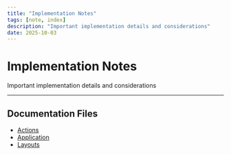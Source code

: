 ```yaml
---
title: "Implementation Notes"
tags: [note, index]
description: "Important implementation details and considerations"
date: 2025-10-03
---
```


# Implementation Notes

Important implementation details and considerations

---

## Documentation Files

- [Actions](notes/actions)
- [Application](notes/application)
- [Layouts](notes/layouts)
